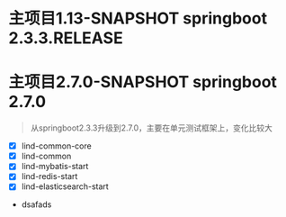 # 主项目1.13-SNAPSHOT springboot 2.3.3.RELEASE

# 主项目2.7.0-SNAPSHOT springboot 2.7.0
> 从springboot2.3.3升级到2.7.0，主要在单元测试框架上，变化比较大

* [x] lind-common-core
* [x] lind-common
* [x] lind-mybatis-start
* [x] lind-redis-start
* [x] lind-elasticsearch-start

* dsafads
